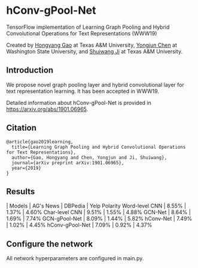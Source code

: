 # hConv-gPool-Net
TensorFlow implementation of Learning Graph Pooling and Hybrid Convolutional Operations for Text Representations (WWW19)

Created by [Hongyang Gao](http://people.tamu.edu/~hongyang.gao/) at Texas A&M University,
[Yongjun Chen](https://www.eecs.wsu.edu/~ychen3/) at Washington State University, and
[Shuiwang Ji](http://people.tamu.edu/~sji/) at Texas A&M University.

## Introduction

We propose novel graph pooling layer and hybrid convolutional layer for text representation learning. It has been accepted in WWW19.

Detailed information about hConv-gPool-Net is provided in https://arxiv.org/abs/1901.06965.

## Citation

```
@article{gao2019learning,
  title={Learning Graph Pooling and Hybrid Convolutional Operations for Text Representations},
  author={Gao, Hongyang and Chen, Yongjun and Ji, Shuiwang},
  journal={arXiv preprint arXiv:1901.06965},
  year={2019}
}
```

## Results

| Models        | AG's News | DBPedia | Yelp Polarity
Word-level CNN  | 8.55\%    | 1.37\%  | 4.60\% 
Char-level CNN  | 9.51\%    | 1.55\%  | 4.88\% 
GCN-Net         | 8.64\%    | 1.69\%  | 7.74\% 
GCN-gPool-Net   | 8.09\%    | 1.44\%  | 5.82\% 
hConv-Net       | 7.49\%    | 1.02\%  | 4.45\% 
hConv-gPool-Net | 7.09\%    | 0.92\%  | 4.37\% 

## Configure the network

All network hyperparameters are configured in main.py.
